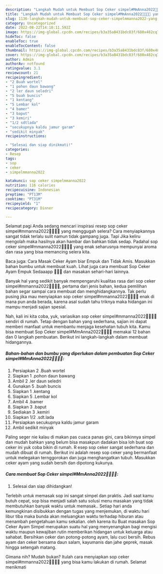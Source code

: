 ```yaml
---
description: "Langkah Mudah untuk Membuat Sop Ceker simpel#MmAnna2022🍅🥕🥦🧄 yang Sempurna "
title: "Langkah Mudah untuk Membuat Sop Ceker simpel#MmAnna2022🍅🥕🥦🧄 yang Sempurna "
slug: 1136-langkah-mudah-untuk-membuat-sop-ceker-simpelmmanna2022-yang-sempurna
category: Uncategorized
date: 2022-08-22T14:10:11.592Z
image: https://img-global.cpcdn.com/recipes/b3a35a8431bdc83f/680x482cq70/sop-ceker-simpelmmanna2022-foto-resep-utama.jpg
hideToc: false
enableToc: true
enableTocContent: false
thumbnail: https://img-global.cpcdn.com/recipes/b3a35a8431bdc83f/680x482cq70/sop-ceker-simpelmmanna2022-foto-resep-utama.jpg
cover: https://img-global.cpcdn.com/recipes/b3a35a8431bdc83f/680x482cq70/sop-ceker-simpelmmanna2022-foto-resep-utama.jpg
author: Admin
authorAv: notfound
ratingvalue: 3.1
reviewcount: 21
recipeingredient:
- "2 Buah wortel"
- "1 pohon daun bawang"
- "2 ler daun seledri"
- "5 buah buncis"
- "1 kentang"
- "5 Lembar kol"
- "4 bamer"
- "3 baput"
- "3 kemiri"
- "1/2 sdtlada"
- "secukupnya kaldu jamur garam"
- "sedikit minyak"
recipeinstructions:

- "Selesai dan siap dinikmati!"
categories:
- Resep
tags:
- sop
- ceker
- simpelmmanna2022

katakunci: sop ceker simpelmmanna2022 
nutrition: 116 calories
recipecuisine: Indonesian
preptime: "PT13M"
cooktime: "PT31M"
recipeyield: "1"
recipecategory: Dinner

---
```



Selamat pagi Anda sedang mencari inspirasi resep sop ceker simpel#mmanna2022🍅🥕🥦🧄 yang menggugah selera? Cara menyiapkannya sangat tidak terlalu sulit namun tidak gampang juga. Tapi Jika keliru mengolah maka hasilnya akan hambar dan bahkan tidak sedap. Padahal sop ceker simpel#mmanna2022🍅🥕🥦🧄 yang enak seharusnya mempunyai aroma dan rasa yang bisa memancing selera kita.


Baca juga: Cara Masak Ceker Ayam biar Empuk dan Tidak Amis. Masukkan bahan bumbu untuk membuat kuah. Lihat juga cara membuat Sop Ceker Ayam Empuk Sedaaapp 🤤🤤🤤 dan masakan sehari-hari lainnya.

Banyak hal yang sedikit banyak mempengaruhi kualitas rasa dari sop ceker simpel#mmanna2022🍅🥕🥦🧄, pertama dari jenis bahan, kedua pemilihan bahan segar sampai cara membuat dan menghidangkannya. Tak perlu pusing jika mau menyiapkan sop ceker simpel#mmanna2022🍅🥕🥦🧄 enak di mana pun anda berada, karena asal sudah tahu triknya maka hidangan ini mampu menjadi sajian spesial.


Nah, kali ini kita coba, yuk, variasikan sop ceker simpel#mmanna2022🍅🥕🥦🧄 sendiri di rumah. Tetap dengan bahan yang sederhana, sajian ini dapat memberi manfaat untuk membantu menjaga kesehatan tubuh kita. Kamu bisa membuat Sop Ceker simpel#MmAnna2022🍅🥕🥦🧄 memakai 12 bahan dan 0 langkah pembuatan. Berikut ini langkah-langkah dalam membuat hidangannya.

<!--inarticleads1-->

##### Bahan-bahan dan bumbu yang diperlukan dalam pembuatan Sop Ceker simpel#MmAnna2022🍅🥕🥦🧄:

1. Persiapkan 2 .Buah wortel
1. Siapkan 1 .pohon daun bawang
1. Ambil 2 .ler daun seledri
1. Gunakan 5 .buah buncis
1. Siapkan 1 .kentang
1. Siapkan 5 .Lembar kol
1. Ambil 4 .bamer
1. Siapkan 3 .baput
1. Sediakan 3 .kemiri
1. Siapkan 1/2 .sdt.lada
1. Persiapkan secukupnya kaldu jamur garam
1. Ambil sedikit minyak


Paling seger nie kalau di makan pas cuaca panas gini, cara bikinnya simpel dan mudah bahkan yang belum bisa masakpun dadakan bisa loh buat sop ceker ini yuk coba bikin di rumah. R esep sop ceker sangat sederhana dan mudah dibuat di rumah. Berikut ini adalah resep sop ceker yang bermanfaat untuk melegakan ternggorokan dan juga menghangatkan tubuh. Masukkan ceker ayam yang sudah bersih dan dipotong kukunya. 

<!--inarticleads2-->

##### Cara membuat Sop Ceker simpel#MmAnna2022🍅🥕🥦🧄:


1. Selesai dan siap dihidangkan!

Terlebih untuk memasak sop ini sangat simpel dan praktis. Jadi saat kamu butuh cepat, sop bisa menjadi salah satu solusi menu masakan yang tidak membutuhkan banyak waktu untuk memasak.. Setiap hari anda kemungkinan disibukkan dengan tugas yang menjemukan, di waktu hari libur tiba maka bunda akan meluangkan waktu terhadap hiburan atau menambah pengetahuan kamu sekalian. oleh karena itu Buat masakan Sop Ceker Ayam Simpel merupakan suatu hal yang menyenangkan bagi mengisi waktu maupun kewajiban rutin memberikan hidangan untuk keluarga atau sahabat. Bersihkan ceker dan potong-potong ayam, lalu cuci bersih. Rebus ayam dan ceker bersama daun salam, kayumanis dan jahe geprek, masak hingga setengah matang. 

Gimana nih? Mudah bukan? Itulah cara menyiapkan sop ceker simpel#mmanna2022🍅🥕🥦🧄 yang bisa kamu lakukan di rumah. Selamat menikmati
